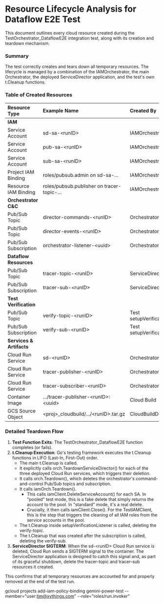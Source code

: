 # **Resource Lifecycle Analysis for Dataflow E2E Test**

This document outlines every cloud resource created during the TestOrchestrator\_DataflowE2E integration test, along with its creation and teardown mechanism.

### **Summary**

The test correctly creates and tears down all temporary resources. The lifecycle is managed by a combination of the IAMOrchestrator, the main Orchestrator, the deployed ServiceDirector application, and the test's own t.Cleanup functions.

### **Table of Created Resources**

| Resource Type | Example Name | Created By | Teardown Method |
| :---- | :---- | :---- | :---- |
| **IAM** |  |  |  |
| Service Account | sd-sa-\<runID\> | IAMOrchestrator | iamOrch.Teardown() via t.Cleanup |
| Service Account | pub-sa-\<runID\> | IAMOrchestrator | iamOrch.Teardown() via t.Cleanup |
| Service Account | sub-sa-\<runID\> | IAMOrchestrator | iamOrch.Teardown() via t.Cleanup |
| Project IAM Binding | roles/pubsub.admin on sd-sa-... | IAMOrchestrator | Roles are cleaned by TestIAMClient.Close() |
| Resource IAM Binding | roles/pubsub.publisher on tracer-topic-... | IAMOrchestrator | Roles are cleaned by TestIAMClient.Close() |
| **Orchestrator C\&C** |  |  |  |
| Pub/Sub Topic | director-commands-\<runID\> | Orchestrator | orch.Teardown() via t.Cleanup |
| Pub/Sub Topic | director-events-\<runID\> | Orchestrator | orch.Teardown() via t.Cleanup |
| Pub/Sub Subscription | orchestrator-listener-\<uuid\> | Orchestrator | orch.Teardown() via t.Cleanup |
| **Dataflow Resources** |  |  |  |
| Pub/Sub Topic | tracer-topic-\<runID\> | ServiceDirector App | ServiceDirector App on SIGTERM |
| Pub/Sub Subscription | tracer-sub-\<runID\> | ServiceDirector App | ServiceDirector App on SIGTERM |
| **Test Verification** |  |  |  |
| Pub/Sub Topic | verify-topic-\<runID\> | Test setupVerificationListener | t.Cleanup in setupVerificationListener |
| Pub/Sub Subscription | verify-sub-\<runID\> | Test setupVerificationListener | t.Cleanup in TestOrchestrator\_DataflowE2E |
| **Services & Artifacts** |  |  |  |
| Cloud Run Service | sd-\<runID\> | Orchestrator | orch.TeardownServiceDirector() via t.Cleanup |
| Cloud Run Service | tracer-publisher-\<runID\> | Orchestrator | orch.TeardownServiceDirector() via t.Cleanup |
| Cloud Run Service | tracer-subscriber-\<runID\> | Orchestrator | orch.TeardownServiceDirector() via t.Cleanup |
| Container Image | .../tracer-publisher-\<runID\>:\<uuid\> | Cloud Build | Not torn down (by design) |
| GCS Source Object | \<proj\>\_cloudbuild/.../\<runID\>.tar.gz | CloudBuildDeployer | Deleted by CloudBuildDeployer |

### **Detailed Teardown Flow**

1. **Test Function Exits**: The TestOrchestrator\_DataflowE2E function completes (or fails).
2. **t.Cleanup Execution**: Go's testing framework executes the t.Cleanup functions in LIFO (Last-In, First-Out) order.
    * The main t.Cleanup is called.
    * It explicitly calls orch.TeardownServiceDirector() for each of the three deployed Cloud Run services, which triggers their deletion.
    * It calls orch.Teardown(), which deletes the orchestrator's command-and-control Pub/Sub topics and subscription.
    * It calls iamOrch.Teardown().
        * This calls iamClient.DeleteServiceAccount() for each SA. In "pooled" test mode, this is a fake delete that simply returns the account to the pool. In "standard" mode, it's a real delete.
        * Crucially, it then calls iamClient.Close(). For the TestIAMClient, this is the step that triggers the cleaning of all IAM roles from the service accounts in the pool.
    * The t.Cleanup inside setupVerificationListener is called, deleting the verify-topic.
    * The t.Cleanup that was created after the subscription is called, deleting the verify-sub.
3. **ServiceDirector SIGTERM**: When the sd-\<runID\> Cloud Run service is deleted, Cloud Run sends a SIGTERM signal to the container. The ServiceDirector application is designed to catch this signal and, as part of its graceful shutdown, delete the tracer-topic and tracer-sub resources it created.

This confirms that all temporary resources are accounted for and properly removed at the end of the test run.

gcloud projects add-iam-policy-binding gemini-power-test --member="user:tim@xythings.com" --role="roles/run.invoker"
        